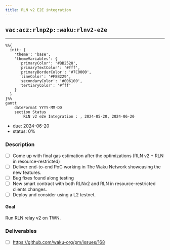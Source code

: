 ```yaml
---
title: RLN v2 E2E integration
---
```


## `vac:acz:rlnp2p::waku:rlnv2-e2e`
---

```mermaid
%%{ 
  init: { 
    'theme': 'base', 
    'themeVariables': { 
      'primaryColor': '#BB2528', 
      'primaryTextColor': '#fff', 
      'primaryBorderColor': '#7C0000', 
      'lineColor': '#F8B229', 
      'secondaryColor': '#006100', 
      'tertiaryColor': '#fff' 
    } 
  } 
}%%
gantt
	dateFormat YYYY-MM-DD 
	section Status
		RLN v2 e2e Integration : , 2024-05-20, 2024-06-20
```
- due: 2024-06-20
- status: 0%

### Description
- [ ] Come up with final gas estimation after the optimizations (RLN v2 + RLN in resource-restricted)
- [ ] Deliver end-to-end PoC working in The Waku Network showcasing the new features.
- [ ] Bug fixes found along testing
- [ ] New smart contract with both RLNv2 and RLN in resource-restricted clients changes.
- [ ] Deploy and consider using a L2 testnet.

#### Goal
Run RLN relay v2 on TWN.

### Deliverables

- [ ] https://github.com/waku-org/pm/issues/168
